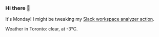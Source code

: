 ### Hi there :wave:

It's Monday! I might be tweaking my [Slack workspace analyzer action](https://github.com/bewuethr/slack-analyzer).

Weather in Toronto: clear, at -3°C.
